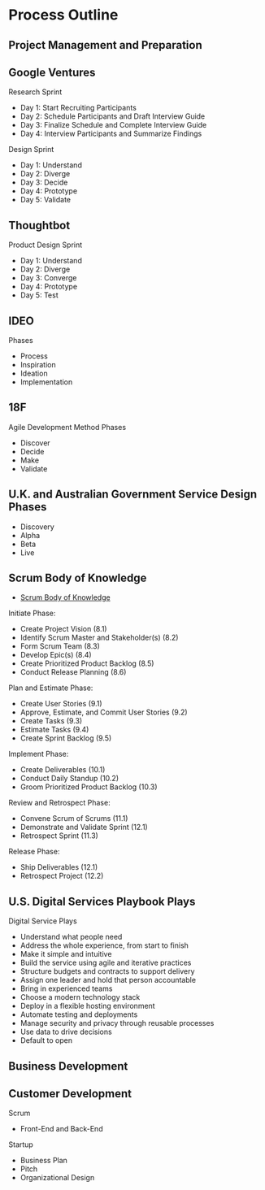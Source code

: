 # Process Outline

## Project Management and Preparation

## Google Ventures

Research Sprint
* Day 1: Start Recruiting Participants
* Day 2: Schedule Participants and Draft Interview Guide
* Day 3: Finalize Schedule and Complete Interview Guide
* Day 4: Interview Participants and Summarize Findings

Design Sprint
* Day 1: Understand
* Day 2: Diverge
* Day 3: Decide
* Day 4: Prototype
* Day 5: Validate

## Thoughtbot

Product Design Sprint
* Day 1: Understand
* Day 2: Diverge
* Day 3: Converge
* Day 4: Prototype
* Day 5: Test

## IDEO

Phases
* Process
* Inspiration
* Ideation
* Implementation

## 18F 

Agile Development Method Phases
* Discover
* Decide
* Make
* Validate

## U.K. and Australian Government Service Design Phases

* Discovery
* Alpha
* Beta
* Live

## Scrum Body of Knowledge

* [Scrum Body of Knowledge](http://www.scrumstudy.com/SBOK/SCRUMstudy-SBOK-Guide-2013.pdf)

Initiate Phase: 
* Create Project Vision (8.1)
* Identify Scrum Master and Stakeholder(s) (8.2)
* Form Scrum Team (8.3)
* Develop Epic(s) (8.4)
* Create Prioritized Product Backlog (8.5)
* Conduct Release Planning (8.6)

Plan and Estimate Phase:
* Create User Stories (9.1)
* Approve, Estimate, and Commit User Stories (9.2)
* Create Tasks (9.3)
* Estimate Tasks (9.4)
* Create Sprint Backlog (9.5)

Implement Phase:
* Create Deliverables (10.1)
* Conduct Daily Standup (10.2)
* Groom Prioritized Product Backlog (10.3)

Review and Retrospect Phase:
* Convene Scrum of Scrums (11.1)
* Demonstrate and Validate Sprint (12.1)
* Retrospect Sprint (11.3)

Release Phase:
* Ship Deliverables (12.1)
* Retrospect Project (12.2)

## U.S. Digital Services Playbook Plays

Digital Service Plays
* Understand what people need
* Address the whole experience, from start to finish
* Make it simple and intuitive
* Build the service using agile and iterative practices
* Structure budgets and contracts to support delivery
* Assign one leader and hold that person accountable
* Bring in experienced teams
* Choose a modern technology stack
* Deploy in a flexible hosting environment
* Automate testing and deployments
* Manage security and privacy through reusable processes
* Use data to drive decisions
* Default to open

## Business Development

## Customer Development

Scrum 
* Front-End and Back-End

Startup
* Business Plan
* Pitch
* Organizational Design
